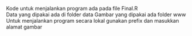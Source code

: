 Kode untuk menjalankan program ada pada file Final.R <br>
Data yang dipakai ada di folder data
Gambar yang dipakai ada folder www
Untuk menjalankan program secara lokal gunakan prefix dan masukkan alamat gambar
